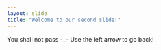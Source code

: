 ```yaml
---
layout: slide
title: "Welcome to our second slide!"
---
```

You shall not pass -_-
Use the left arrow to go back!